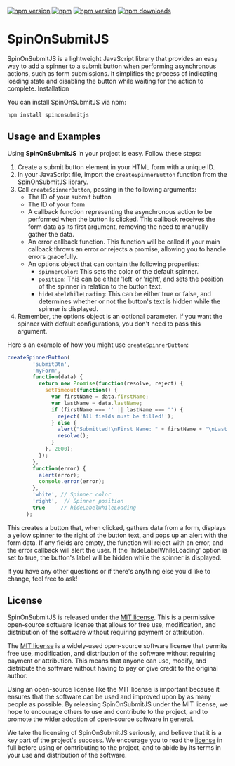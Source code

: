 [![npm version](https://img.shields.io/npm/v/spinonsubmitjs)](https://img.shields.io/npm/v/spinonsubmitjs)
[![npm](https://img.shields.io/npm/l/spinonsubmitjs?style=flat-square)](https://img.shields.io/npm/l/spinonsubmitjs?style=flat-square)
[![npm version](https://img.shields.io/bundlephobia/min/spinonsubmitjs)](https://img.shields.io/bundlephobia/min/spinonsubmitjs)
[![npm downloads](https://img.shields.io/npm/dm/spinonsubmitjs)](https://img.shields.io/npm/dm/spinonsubmitjs)

# SpinOnSubmitJS

SpinOnSubmitJS is a lightweight JavaScript library that provides an easy way to add a spinner to a submit button when performing asynchronous actions, such as form submissions. It simplifies the process of indicating loading state and disabling the button while waiting for the action to complete.
Installation

You can install SpinOnSubmitJS via npm:

```shell
npm install spinonsubmitjs
```

## Usage and Examples

Using **SpinOnSubmitJS** in your project is easy. Follow these steps:

1. Create a submit button element in your HTML form with a unique ID.
2. In your JavaScript file, import the `createSpinnerButton` function from the SpinOnSubmitJS library.
3. Call `createSpinnerButton`, passing in the following arguments:
   - The ID of your submit button
   - The ID of your form
   - A callback function representing the asynchronous action to be performed when the button is clicked. This callback receives the form data as its first argument, removing the need to manually gather the data.
   - An error callback function. This function will be called if your main callback throws an error or rejects a promise, allowing you to handle errors gracefully.
   - An options object that can contain the following properties:
     - `spinnerColor`: This sets the color of the default spinner.
     - `position`: This can be either 'left' or 'right', and sets the position of the spinner in relation to the button text.
     - `hideLabelWhileLoading`: This can be either true or false, and determines whether or not the button's text is hidden while the spinner is displayed.
4. Remember, the options object is an optional parameter. If you want the spinner with default configurations, you don't need to pass this argument.

Here's an example of how you might use `createSpinnerButton`:

```javascript
createSpinnerButton(
        'submitBtn',
        'myForm',
        function(data) {
          return new Promise(function(resolve, reject) {
            setTimeout(function() {
              var firstName = data.firstName;
              var lastName = data.lastName;
              if (firstName === '' || lastName === '') {
                reject('All fields must be filled!');
              } else {
                alert("Submitted!\nFirst Name: " + firstName + "\nLast Name: " + lastName);
                resolve();
              }
            }, 2000);
          });
        },
        function(error) {
          alert(error);
          console.error(error);
        },
        'white', // Spinner color
        'right',  // Spinner position
        true     // hideLabelWhileLoading
      );
```
This creates a button that, when clicked, gathers data from a form, displays a yellow spinner to the right of the button text, and pops up an alert with the form data. If any fields are empty, the function will reject with an error, and the error callback will alert the user. If the 'hideLabelWhileLoading' option is set to true, the button's label will be hidden while the spinner is displayed.

If you have any other questions or if there's anything else you'd like to change, feel free to ask!

## License

SpinOnSubmitJS is released under the [MIT license](https://github.com/thedhanawada/SpinOnSubmitJS/blob/main/LICENSE). This is a permissive open-source software license that allows for free use, modification, and distribution of the software without requiring payment or attribution.

The [MIT license](https://opensource.org/licenses/MIT) is a widely-used open-source software license that permits free use, modification, and distribution of the software without requiring payment or attribution. This means that anyone can use, modify, and distribute the software without having to pay or give credit to the original author.

Using an open-source license like the MIT license is important because it ensures that the software can be used and improved upon by as many people as possible. By releasing SpinOnSubmitJS under the MIT license, we hope to encourage others to use and contribute to the project, and to promote the wider adoption of open-source software in general.

We take the licensing of SpinOnSubmitJS seriously, and believe that it is a key part of the project's success. We encourage you to read the [license](https://github.com/thedhanawada/SpinOnSubmitJS/blob/main/LICENSE) in full before using or contributing to the project, and to abide by its terms in your use and distribution of the software. 
